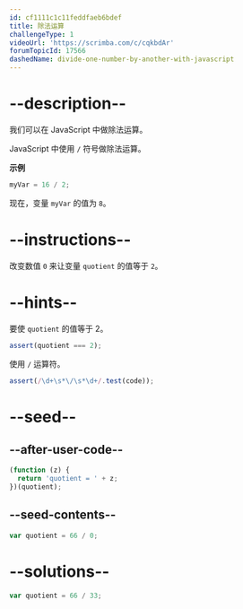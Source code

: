 ```yaml
---
id: cf1111c1c11feddfaeb6bdef
title: 除法运算
challengeType: 1
videoUrl: 'https://scrimba.com/c/cqkbdAr'
forumTopicId: 17566
dashedName: divide-one-number-by-another-with-javascript
---
```


# --description--

我们可以在 JavaScript 中做除法运算。

JavaScript 中使用 `/` 符号做除法运算。

**示例**

```js
myVar = 16 / 2;
```

现在，变量 `myVar` 的值为 `8`。

# --instructions--

改变数值 `0` 来让变量 `quotient` 的值等于 `2`。

# --hints--

要使 `quotient` 的值等于 2。

```js
assert(quotient === 2);
```

使用 `/` 运算符。

```js
assert(/\d+\s*\/\s*\d+/.test(code));
```

# --seed--

## --after-user-code--

```js
(function (z) {
  return 'quotient = ' + z;
})(quotient);
```

## --seed-contents--

```js
var quotient = 66 / 0;
```

# --solutions--

```js
var quotient = 66 / 33;
```

